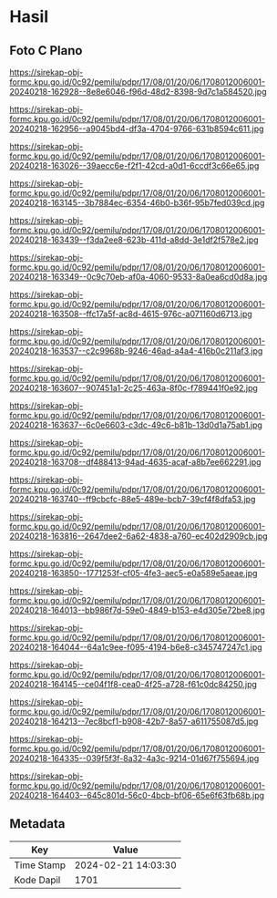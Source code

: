 # Hasil

## Foto C Plano

https://sirekap-obj-formc.kpu.go.id/0c92/pemilu/pdpr/17/08/01/20/06/1708012006001-20240218-162928--8e8e6046-f96d-48d2-8398-9d7c1a584520.jpg

https://sirekap-obj-formc.kpu.go.id/0c92/pemilu/pdpr/17/08/01/20/06/1708012006001-20240218-162956--a9045bd4-df3a-4704-9766-631b8594c611.jpg

https://sirekap-obj-formc.kpu.go.id/0c92/pemilu/pdpr/17/08/01/20/06/1708012006001-20240218-163026--39aecc6e-f2f1-42cd-a0d1-6ccdf3c66e65.jpg

https://sirekap-obj-formc.kpu.go.id/0c92/pemilu/pdpr/17/08/01/20/06/1708012006001-20240218-163145--3b7884ec-6354-46b0-b36f-95b7fed039cd.jpg

https://sirekap-obj-formc.kpu.go.id/0c92/pemilu/pdpr/17/08/01/20/06/1708012006001-20240218-163439--f3da2ee8-623b-411d-a8dd-3e1df2f578e2.jpg

https://sirekap-obj-formc.kpu.go.id/0c92/pemilu/pdpr/17/08/01/20/06/1708012006001-20240218-163349--0c9c70eb-af0a-4060-9533-8a0ea6cd0d8a.jpg

https://sirekap-obj-formc.kpu.go.id/0c92/pemilu/pdpr/17/08/01/20/06/1708012006001-20240218-163508--ffc17a5f-ac8d-4615-976c-a071160d6713.jpg

https://sirekap-obj-formc.kpu.go.id/0c92/pemilu/pdpr/17/08/01/20/06/1708012006001-20240218-163537--c2c9968b-9246-46ad-a4a4-416b0c211af3.jpg

https://sirekap-obj-formc.kpu.go.id/0c92/pemilu/pdpr/17/08/01/20/06/1708012006001-20240218-163607--907451a1-2c25-463a-8f0c-f789441f0e92.jpg

https://sirekap-obj-formc.kpu.go.id/0c92/pemilu/pdpr/17/08/01/20/06/1708012006001-20240218-163637--6c0e6603-c3dc-49c6-b81b-13d0d1a75ab1.jpg

https://sirekap-obj-formc.kpu.go.id/0c92/pemilu/pdpr/17/08/01/20/06/1708012006001-20240218-163708--df488413-94ad-4635-acaf-a8b7ee662291.jpg

https://sirekap-obj-formc.kpu.go.id/0c92/pemilu/pdpr/17/08/01/20/06/1708012006001-20240218-163740--ff9cbcfc-88e5-489e-bcb7-39cf4f8dfa53.jpg

https://sirekap-obj-formc.kpu.go.id/0c92/pemilu/pdpr/17/08/01/20/06/1708012006001-20240218-163816--2647dee2-6a62-4838-a760-ec402d2909cb.jpg

https://sirekap-obj-formc.kpu.go.id/0c92/pemilu/pdpr/17/08/01/20/06/1708012006001-20240218-163850--1771253f-cf05-4fe3-aec5-e0a589e5aeae.jpg

https://sirekap-obj-formc.kpu.go.id/0c92/pemilu/pdpr/17/08/01/20/06/1708012006001-20240218-164013--bb986f7d-59e0-4849-b153-e4d305e72be8.jpg

https://sirekap-obj-formc.kpu.go.id/0c92/pemilu/pdpr/17/08/01/20/06/1708012006001-20240218-164044--64a1c9ee-f095-4194-b6e8-c345747247c1.jpg

https://sirekap-obj-formc.kpu.go.id/0c92/pemilu/pdpr/17/08/01/20/06/1708012006001-20240218-164145--ce04f1f8-cea0-4f25-a728-f61c0dc84250.jpg

https://sirekap-obj-formc.kpu.go.id/0c92/pemilu/pdpr/17/08/01/20/06/1708012006001-20240218-164213--7ec8bcf1-b908-42b7-8a57-a611755087d5.jpg

https://sirekap-obj-formc.kpu.go.id/0c92/pemilu/pdpr/17/08/01/20/06/1708012006001-20240218-164335--039f5f3f-8a32-4a3c-9214-01d67f755694.jpg

https://sirekap-obj-formc.kpu.go.id/0c92/pemilu/pdpr/17/08/01/20/06/1708012006001-20240218-164403--645c801d-56c0-4bcb-bf06-65e6f63fb68b.jpg


## Metadata

| Key        | Value               |
| ---------- | ------------------- |
| Time Stamp | 2024-02-21 14:03:30 |
| Kode Dapil | 1701                |




